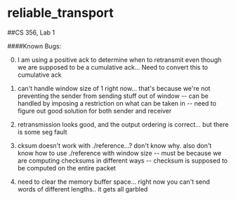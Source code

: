 reliable_transport
==================

##CS 356, Lab 1


####Known Bugs:

0. I am using a positive ack to determine when to retransmit even though we are supposed to be a cumulative ack... 
	Need to convert this to cumulative ack 

1. can't handle window size of 1 right now... that's because we're not preventing the sender from sending stuff out of window 
     -- can be handled by imposing a restriction on what can be taken in 
     -- need to figure out good solution for both sender and receiver 

2. retransmission looks good, and the output ordering is correct... but there is some seg fault  

3. cksum doesn't work with ./reference...? don't know why. also don't know how to use ./reference with window size 
	-- must be because we are computing checksums in different ways 
	-- checksum is supposed to be computed on the entire packet 

4. need to clear the memory buffer space... right now you can't send words of different lengths.. it gets all garbled 